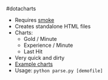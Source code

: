 #dotacharts

 * Requires [smoke](https://github.com/skadistats/smoke)
 * Creates standalone HTML files
 * Charts:
   * Gold / Minute
   * Experience / Minute
   * Last Hit
 * Very quick and dirty
 * [Example charts](https://slikts.github.io/dotacharts)
 * Usage: `python parse.py [demofile]`
